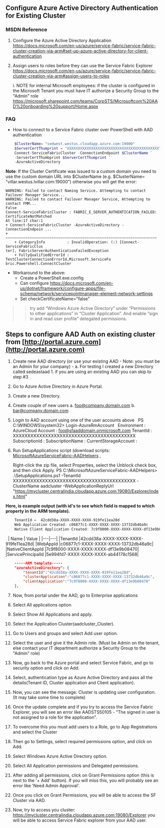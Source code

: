 ## Configure Azure Active Directory Authentication for Existing Cluster

### MSDN Reference
1) Configure the Azure Active Directory Application
https://docs.microsoft.com/en-us/azure/service-fabric/service-fabric-cluster-creation-via-arm#set-up-azure-active-directory-for-client-authentication 

2) Assign users to roles before they can use the Service Fabric Explorer
https://docs.microsoft.com/en-us/azure/service-fabric/service-fabric-cluster-creation-via-arm#assign-users-to-roles 

    i. NOTE for internal Microsoft employees: if the cluster is configured in the Microsoft Tenant you must have IT authorize a Security Group to the "Admin" role
https://microsoft.sharepoint.com/teams/CorpSTS/Microsoftcom%20AAD%20onboarding%20support/Home.aspx

### FAQ

* How to connect to a Service Fabric cluster over PowerShell with AAD authentication

```PowerShell
    $ClusterName= "sedwest.westus.cloudapp.azure.com:19000"
    $ServerCertThumprint = "XXXXXXXXXXXXXXXXXXXXXXXXXXXXXXXXXXXXXXXXXX"
    Connect-ServiceFabricCluster -ConnectionEndpoint $ClusterName `
    -ServerCertThumbprint $ServerCertThumprint `
    -AzureActiveDirectory
```

**Note**: If the Cluster Certificate was issued to a custom domain you need to use the custom domain URL into $ClusterName (e.g. $ClusterName= "villar.westus.lvillar.com:19000") otherwise you will get the error:

    WARNING: Failed to contact Naming Service. Attempting to contact Failover Manager Service...
    WARNING: Failed to contact Failover Manager Service, Attempting to contact FMM...
    False
    Connect-ServiceFabricCluster : FABRIC_E_SERVER_AUTHENTICATION_FAILED: 
    CertificateNotMatched
    At line:17 char:1
    + Connect-ServiceFabricCluster -AzureActiveDirectory -ConnectionEndpoin ...
    + ~~~~~~~~~~~~~~~~~~~~~~~~~~~~~~~~~~~~~~~~~~~~~~~~~~~~~~~~~~~~~~~~~~~~~
        + CategoryInfo          : InvalidOperation: (:) [Connect-ServiceFabricClus 
    ter], FabricServerAuthenticationFailedException
        + FullyQualifiedErrorId : TestClusterConnectionErrorId,Microsoft.ServiceFa 
    bric.Powershell.ConnectCluster

* Workaround to the above:
    * Create a PowerShell.exe.config
    * Can configure https://docs.microsoft.com/en-us/dotnet/framework/configure-apps/file-schema/network/servicepointmanager-element-network-settings
    * Set checkCertificateName="false" 

>> try add “Windows Azure Active Directory” under “Permissions to other applications” in “Cluster Application”. And enable “sign in and read user profile” delegated permissions.


## Steps to configure AAD Auth on existing cluster from [http://portal.azure.com](http://portal.azure.com) 

1. Create new AAD directory (or use your existing AAD - Note: you must be an Admin for your company) - 
    a. For testing I created a new Directory called sedeastaad
        1. if you are using an existing AAD you can skip to step #3
 
2. Go to Azure Active Directory in Azure Portal.
  
3. Create a new Directory.

4. Create couple of new users
    a. foo@company.domain.com
    b. bar@company.domain.com 

5. Login to AAD account using one of the user accounts above
 
    PS C:\WINDOWS\system32> Login-AzureRmAccount
 
    Environment           : AzureCloud
    Account               : foo@sfaaddomain.onmicrosoft.com
    TenantId              : XXXXXXXXXXXXXXXXXXXXXXXXXXXXXXXXXXXXXXXXXX
    SubscriptionId        : 
    SubscriptionName      : 
    CurrentStorageAccount :  

6. Run SetupApplications script (download scripts: [MicrosoftAzureServiceFabric-AADHelpers](http://servicefabricsdkstorage.blob.core.windows.net/publicrelease/MicrosoftAzureServiceFabric-AADHelpers.zip) , 

    Right-click the zip file, select Properties, select the Unblock check box, and then click Apply.
    PS C:\MicrosoftAzureServiceFabric-AADHelpers> .\SetupApplications.ps1 -TenantId XXXXXXXXXXXXXXXXXXXXXXXXXXXXXXXXXXXXXXXXXX -ClusterName aadcluster -WebApplicationReplyUrl "https://mycluster.centralindia.cloudapp.azure.com:19080/Explorer/index.html"
    
**Here, is example output (with id's to see which field is mapped to which property in the ARM template).**

```PowerShell
    TenantId =  42cdd38a-XXXX-XXXX-XXXX-919fe11ea28d
    Web Application Created: c06877c1-XXXX-XXXX-XXXX-13732db46a9c
    Native Client Application Created: 7c9f8000-XXXX-XXXX-XXXX-df13e9b08470
```
 
  | Name | Value |
  |---|---|
  |TenantId                       |42cdd38a-XXXX-XXXX-XXXX-919fe11ea28d|
  |WebAppId                       |c06877c1-XXXX-XXXX-XXXX-13732db46a9c|
  |NativeClientAppId              |7c9f8000-XXXX-XXXX-XXXX-df13e9b08470|
  |ServicePrincipalId             |5e994fd7-XXXX-XXXX-XXXX-ab44178c1568|

```json
    -----ARM template-----
    "azureActiveDirectory": {
        "tenantId":"42cdd38a-XXXX-XXXX-XXXX-919fe11ea28d",
        "clusterApplication":"c06877c1-XXXX-XXXX-XXXX-13732db46a9c",
        "clientApplication":"7c9f8000-XXXX-XXXX-XXXX-df13e9b08470"
    },
```

7. Now, from portal under the AAD, go to Enterprise applications

8. Select All applications option

9. Select Show All Applications and apply.
 
10. Select the Application Cluster(aadcluster_Cluster).

11. Go to Users and groups and select Add user option.
 
12. Select the user and give it the Admin role. (Must be Admin on the tenant, else contact your IT department authorize a Security Group to the "Admin" role)
 
13. Now, go back to the Azure portal and select Service Fabric, and go to security option and click on Add.

14. Select, authentication type as Azure Active Directory and pass all the details(Tenant ID, Cluster application and Client application).
 
15. Now, you can see the message: Cluster is updating user configuration. (It may take some time to complete)

16. Once the update complete and if you try to access the Service Fabric Explorer, you will see an error like AADSTS50105 - “The signed in user is not assigned to a role for the application”.

17. To overcome this you must add users to a Role, go to App Registrations and select the Cluster 

18. Then go to Settings, select required permissions option, and click on Add.
  
19. Select Windows Azure Active Directory option.
 
20. Select All Application permissions and Delegated permissions.

21. After adding all permissions, click on Grant Permissions option (this is next to the '+ Add' button). 
    If you will miss this, you will probably see an error like 'Need Admin Approval'.
 
22. Once you click on Grant Permissions, you will be able to access the SF Cluster via AAD.
 
23. Now, try to access you cluster: https://mycluster.centralindia.cloudapp.azure.com:19080/Explorer 
    you will be able to access Service Fabric explorer from your AAD user.
